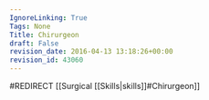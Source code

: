 ```yaml
---
IgnoreLinking: True
Tags: None
Title: Chirurgeon
draft: False
revision_date: 2016-04-13 13:18:26+00:00
revision_id: 43060
---
```


#REDIRECT [[Surgical [[Skills|skills]]#Chirurgeon]]